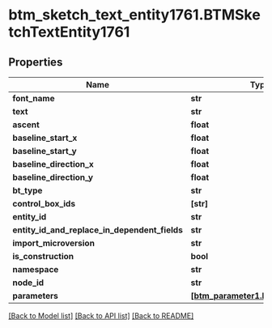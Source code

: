 # btm_sketch_text_entity1761.BTMSketchTextEntity1761

## Properties
Name | Type | Description | Notes
------------ | ------------- | ------------- | -------------
**font_name** | **str** |  | [optional] 
**text** | **str** |  | [optional] 
**ascent** | **float** |  | [optional] 
**baseline_start_x** | **float** |  | [optional] 
**baseline_start_y** | **float** |  | [optional] 
**baseline_direction_x** | **float** |  | [optional] 
**baseline_direction_y** | **float** |  | [optional] 
**bt_type** | **str** |  | [optional] 
**control_box_ids** | **[str]** |  | [optional] 
**entity_id** | **str** |  | [optional] 
**entity_id_and_replace_in_dependent_fields** | **str** |  | [optional] 
**import_microversion** | **str** |  | [optional] 
**is_construction** | **bool** |  | [optional] 
**namespace** | **str** |  | [optional] 
**node_id** | **str** |  | [optional] 
**parameters** | [**[btm_parameter1.BTMParameter1]**](BTMParameter1.md) |  | [optional] 

[[Back to Model list]](../README.md#documentation-for-models) [[Back to API list]](../README.md#documentation-for-api-endpoints) [[Back to README]](../README.md)



